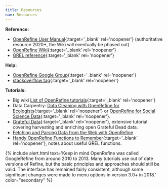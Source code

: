 ```yaml
---
title: Resources
nav: Resources
---
```


**Reference:**

- [OpenRefine User Manual](https://docs.openrefine.org/){:target='_blank' rel='noopener'} (authoritative resource 2020+, the Wiki will eventually be phased out)
- [OpenRefine Wiki](https://github.com/OpenRefine/OpenRefine/wiki){:target='_blank' rel='noopener'}
- [GREL reference](https://github.com/OpenRefine/OpenRefine/wiki/General-Refine-Expression-Language){:target='_blank' rel='noopener'}

**Help:**

- [OpenRefine Google Group](http://groups.google.com/d/forum/openrefine){:target='_blank' rel='noopener'}
- [stackoverflow tag](https://stackoverflow.com/questions/tagged/openrefine){:target='_blank' rel='noopener'}

**Tutorials:** 

- Big wiki [List of OpenRefine tutorials](https://github.com/OpenRefine/OpenRefine/wiki/External-Resources){:target='_blank' rel='noopener'}
- Data Carpentry: [Data Cleaning with OpenRefine for Ecologists](http://www.datacarpentry.org/OpenRefine-ecology-lesson/){:target='_blank' rel='noopener'} or [OpenRefine for Social Science Data](https://datacarpentry.org/openrefine-socialsci/){:target='_blank' rel='noopener'}.
- [Grateful Data](https://github.com/scottythered/gratefuldata/wiki){:target='_blank' rel='noopener'}, extensive tutorial covering harvesting and enriching open Grateful Dead data.
- [Fetching and Parsing Data from the Web with OpenRefine](https://programminghistorian.org/en/lessons/fetch-and-parse-data-with-openrefine)
- [Handy OpenRefine Functions to Remember](https://evanwill.github.io/_drafts/notes/open-refine-tips.html){:target='_blank' rel='noopener'}, notes about useful GREL functions.

{% include alert.html text='Keep in mind OpenRefine was called GoogleRefine from around 2010 to 2013.
Many tutorials use out of date versions of Refine, but the basic principles and approaches should still be valid.
The interface has remained fairly consistent, although some significant changes were made to menu options in version 3.0+ in 2018.' color="secondary" %}
